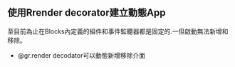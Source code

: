 ## 使用Rrender decorator建立動態App

至目前為止在Blocks內定義的組件和事件監聽器都是固定的.一但啟動無法新增和移除。

- @gr.render decodator可以動態新增移除介面

